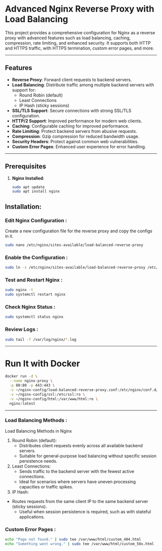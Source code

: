 # Advanced Nginx Reverse Proxy with Load Balancing

This project provides a comprehensive configuration for Nginx as a reverse proxy with advanced features such as load balancing, caching, compression, rate limiting, and enhanced security. It supports both HTTP and HTTPS traffic, with HTTPS termination, custom error pages, and more.

---

## Features

- **Reverse Proxy**: Forward client requests to backend servers.
- **Load Balancing**: Distribute traffic among multiple backend servers with support for:
  - Round Robin (default)
  - Least Connections
  - IP Hash (sticky sessions)
- **SSL/TLS Support**: Secure connections with strong SSL/TLS configuration.
- **HTTP/2 Support**: Improved performance for modern web clients.
- **Caching**: Configurable caching for improved performance.
- **Rate Limiting**: Protect backend servers from abusive requests.
- **Compression**: Gzip compression for reduced bandwidth usage.
- **Security Headers**: Protect against common web vulnerabilities.
- **Custom Error Pages**: Enhanced user experience for error handling.

---

## Prerequisites

1. **Nginx Installed**:
   ```bash
   sudo apt update
   sudo apt install nginx

   
## Installation:

### Edit Nginx Configuration  : 
  Create a new configuration file for the reverse proxy and copy the configs in it.
```bash
sudo nano /etc/nginx/sites-available/load-balanced-reverse-proxy
```

###  Enable the Configuration :
```bash
sudo ln -s /etc/nginx/sites-available/load-balanced-reverse-proxy /etc/nginx/sites-enabled/
```

### Test and Restart Nginx : 
```bash
sudo nginx -t
sudo systemctl restart nginx
```

### Check Nginx Status :
```bash
sudo systemctl status nginx
```

### Review Logs : 
```bash
sudo tail -f /var/log/nginx/*.log
```

---------------------------------------------------------------------------------
# Run It with Docker 

```bash
docker run -d \
  --name nginx-proxy \
  -p 80:80 -p 443:443 \
  -v ~/nginx-config/load-balanced-reverse-proxy.conf:/etc/nginx/conf.d/default.conf:ro \
  -v ~/nginx-config/ssl:/etc/ssl:ro \
  -v ~/nginx-config/html:/var/www/html:ro \
  nginx:latest
```

 --------------------------------------------------------------------------------

### Load Balancing Methods :
Load Balancing Methods in Nginx

1.	Round Robin (default):
	-	Distributes client requests evenly across all available backend servers.
	-	Suitable for general-purpose load balancing without specific session persistence needs.
2.	Least Connections:
	-	Sends traffic to the backend server with the fewest active connections.
	-	Ideal for scenarios where servers have uneven processing capacities or traffic spikes.
3.	IP Hash:
  -	Routes requests from the same client IP to the same backend server (sticky sessions).
	-	Useful when session persistence is required, such as with stateful applications.

### Custom Error Pages :
```bash
echo "Page not found." | sudo tee /var/www/html/custom_404.html
echo "Something went wrong." | sudo tee /var/www/html/custom_50x.html
```




